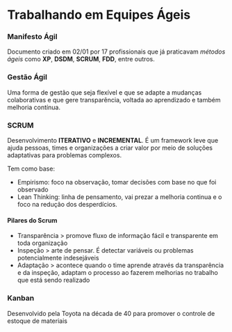 # Trabalhando em Equipes Ágeis



### Manifesto Ágil

Documento criado em 02/01 por 17 profissionais que já praticavam *métodos ágeis* como **XP**, **DSDM**, **SCRUM**, **FDD**, entre outros.



### Gestão Ágil

Uma forma de gestão que seja flexível e que se adapte a mudanças colaborativas e que gere transparência, voltada ao aprendizado e também melhoria contínua.



### SCRUM

Desenvolvimento **ITERATIVO** e **INCREMENTAL**. É um framework leve que ajuda pessoas, times e organizações a criar valor por meio de soluções adaptativas para problemas complexos.

Tem como base:

- Empirismo: foco na observação, tomar decisões com base no que foi observado
- Lean Thinking: linha de pensamento, vai prezar a melhoria continua e o foco na redução dos desperdícios.

#### Pilares do Scrum

- Transparência > promove fluxo de informação fácil e transparente em toda organização
- Inspeção > arte de pensar. É detectar variáveis ou problemas potencialmente indesejáveis
- Adaptação > acontece quando o time aprende através da transparência e da inspeção, adaptam o processo ao fazerem melhorias no trabalho que está sendo realizado



### Kanban

Desenvolvido pela Toyota na década de 40 para promover o controle de estoque de materiais